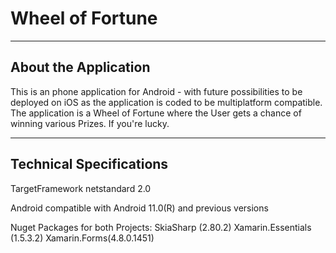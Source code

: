 ﻿# Wheel of Fortune

----------------------------------
About the Application
----------------------------------
This is an phone application for Android - with future possibilities to be deployed on iOS as the application is coded to be multiplatform compatible. 
The application is a Wheel of Fortune where the User gets a chance of winning various Prizes. If you're lucky. 

----------------------------------
Technical Specifications
----------------------------------
TargetFramework netstandard 2.0

Android compatible with Android 11.0(R) and previous versions

Nuget Packages for both Projects:
SkiaSharp (2.80.2)
Xamarin.Essentials (1.5.3.2)
Xamarin.Forms(4.8.0.1451)
